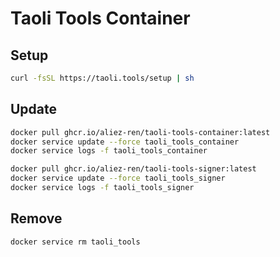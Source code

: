 # Taoli Tools Container

## Setup
```bash
curl -fsSL https://taoli.tools/setup | sh
```

## Update
```bash
docker pull ghcr.io/aliez-ren/taoli-tools-container:latest
docker service update --force taoli_tools_container
docker service logs -f taoli_tools_container
```

```bash
docker pull ghcr.io/aliez-ren/taoli-tools-signer:latest
docker service update --force taoli_tools_signer
docker service logs -f taoli_tools_signer
```

## Remove
```bash
docker service rm taoli_tools
```
